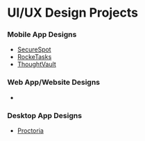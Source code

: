 # UI/UX Design Projects

### Mobile App Designs
- [SecureSpot](https://github.com/m3mentomor1/SecureSpot-Design)
- [RockeTasks](https://github.com/m3mentomor1/RockeTasks)
- [ThoughtVault](https://github.com/m3mentomor1/ThoughtVault-Design)

### Web App/Website Designs
-

### Desktop App Designs
- [Proctoria](https://github.com/m3mentomor1/Proctoria-Design)
